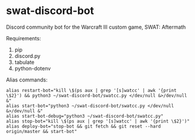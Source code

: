 # swat-discord-bot
Discord community bot for the Warcraft III custom game, SWAT: Aftermath

Requirements:
1. pip
2. discord.py
3. tabulate
4. python-dotenv

Alias commands:
```
alias restart-bot="kill \$(ps aux | grep '[s]watcc' | awk '{print \$2}') && python3 ~/swat-discord-bot/swatcc.py </dev/null &>/dev/null &"
alias start-bot="python3 ~/swat-discord-bot/swatcc.py </dev/null &>/dev/null &"
alias start-bot-debug="python3 ~/swat-discord-bot/swatcc.py"
alias stop-bot="kill \$(ps aux | grep '[s]watcc' | awk '{print \$2}')"
alias deploy-bot="stop-bot && git fetch && git reset --hard origin/master && start-bot"
```
